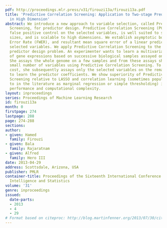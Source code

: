 ```yaml
---
pdf: http://proceedings.mlr.press/v31/firouzi13a/firouzi13a.pdf
title: 'Predictive Correlation Screening: Application to Two-stage Predictor Design
  in High Dimension'
abstract: We introduce a new approach to variable selection, called Predictive Correlation
  Screening, for predictor design. Predictive Correlation Screening (PCS) implements
  false positive control on the selected variables, is well suited to small sample
  sizes, and is scalable to high dimensions. We establish asymptotic bounds for Familywise
  Error Rate (FWER), and resultant mean square error of a linear predictor on the
  selected variables. We apply Predictive Correlation Screening to the following two-stage
  predictor design problem. An experimenter wants to learn a multivariate predictor
  of gene expressions based on successive biological samples assayed on mRNA arrays.
  She assays the whole genome on a few samples and from these assays she selects a
  small number of variables using Predictive Correlation Screening. To reduce assay
  cost, she subsequently assays only the selected variables on the remaining samples,
  to learn the predictor coefficients. We show superiority of Predictive Correlation
  Screening relative to LASSO and correlation learning (sometimes popularly referred
  to in the literature as marginal regression or simple thresholding) in terms of
  performance and computational complexity.
layout: inproceedings
series: Proceedings of Machine Learning Research
id: firouzi13a
month: 0
firstpage: 274
lastpage: 288
page: 274-288
sections: 
author:
- given: Hamed
  family: Firouzi
- given: Bala
  family: Rajaratnam
- given: Alfred
  family: Hero III
date: 2013-04-29
address: Scottsdale, Arizona, USA
publisher: PMLR
container-title: Proceedings of the Sixteenth International Conference on Artificial
  Intelligence and Statistics
volume: '31'
genre: inproceedings
issued:
  date-parts:
  - 2013
  - 4
  - 29
# Format based on citeproc: http://blog.martinfenner.org/2013/07/30/citeproc-yaml-for-bibliographies/
---
```

